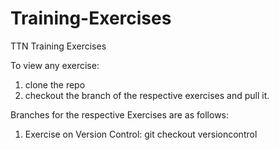 # Training-Exercises
TTN Training Exercises

To view any exercise: 
  1. clone the repo
  2. checkout the branch of the respective exercises and pull it.

Branches for the respective Exercises are as follows:
  1. Exercise on Version Control: git checkout versioncontrol
